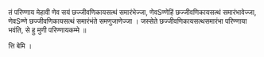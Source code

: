 तं परिण्णाय मेहावी णेव सयं छज्जीवणिकायसत्थं समारंभेज्जा, णेवSण्णेहिं छज्जीवणिकायसत्थ॑ समारंभावेज्जा, णेवSण्णे छज्जीवणिकायसत्थं समारंभंते समणुजाणेज्जा । जस्सेते छज्जीवणिकायसत्थसमारंभा परिण्णाया भवंति, से हु मुणी परिण्णायकम्मे ॥ 

त्ति बेमि ।

